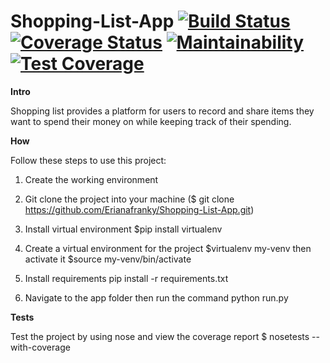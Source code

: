 # Shopping-List-App  [![Build Status](https://travis-ci.org/Erianafranky/Shopping-List-App.svg?branch=develop)](https://travis-ci.org/Erianafranky/Shopping-List-App)   [![Coverage Status](https://coveralls.io/repos/github/Erianafranky/Shopping-List-App/badge.svg?branch=master)](https://coveralls.io/github/Erianafranky/Shopping-List-App?branch=master)  [![Maintainability](https://api.codeclimate.com/v1/badges/1dd2e2cc417438c48b2e/maintainability)](https://codeclimate.com/github/Erianafranky/Shopping-List-App/maintainability)  [![Test Coverage](https://api.codeclimate.com/v1/badges/1dd2e2cc417438c48b2e/test_coverage)](https://codeclimate.com/github/Erianafranky/Shopping-List-App/test_coverage)

**Intro**

Shopping list provides a platform for users to record and share items they want to spend their money on while keeping track of their spending.

**How**

Follow these steps to use this project:

1. Create the working environment

2. Git clone the project into your machine ($ git clone https://github.com/Erianafranky/Shopping-List-App.git)

3. Install virtual environment $pip install virtualenv

4. Create a virtual environment for the project $virtualenv my-venv then activate it $source my-venv/bin/activate

5. Install requirements pip install -r requirements.txt

6. Navigate to the app folder then run the command python run.py

**Tests**

Test the project by using nose and view the coverage report $ nosetests --with-coverage


